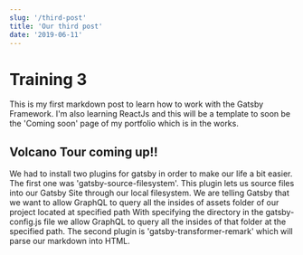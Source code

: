 ```yaml
---
slug: '/third-post'
title: 'Our third post'
date: '2019-06-11'
---
```


# Training 3

This is my first markdown post to learn how to work with the Gatsby Framework.
I'm also learning ReactJs and this will be a template to soon be the 'Coming soon' page of my portfolio which is in the works.

## Volcano Tour coming up!!

We had to install two plugins for gatsby in order to make our life a bit easier.
The first one was 'gatsby-source-filesystem'. This plugin lets us source files into our Gatsby Site through our local filesystem.
We are telling Gatsby that we want to allow GraphQL to query all the insides of assets folder of our project located at specified path
With specifying the directory in the gatsby-config.js file we allow GraphQL to query all the insides of that folder at the specified path.
The second plugin is 'gatsby-transformer-remark' which will parse our markdown into HTML.
